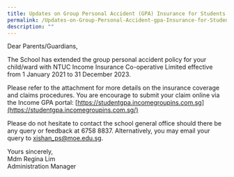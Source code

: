 ```yaml
---
title: Updates on Group Personal Accident (GPA) Insurance for Students
permalink: /Updates-on-Group-Personal-Accident-gpa-Insurance-for-Students/
description: ""
---
```


Dear Parents/Guardians,

The School has extended the group personal accident policy for your child/ward with NTUC Income Insurance Co-operative Limited effective from 1 January 2021 to 31 December 2023.

Please refer to the attachment for more details on the insurance coverage and claims procedures. You are encourage to submit your claim online via the Income GPA portal: [https://studentgpa.incomegroupins.com.sg](https://studentgpa.incomegroupins.com.sg/)

Please do not hesitate to contact the school general office should there be any query or feedback at 6758 8837. Alternatively, you may email your query to [xishan_ps@moe.edu.sg](mailto:xishan_ps@moe.edu.sg). 

Yours sincerely,  
Mdm Regina Lim  
Administration Manager